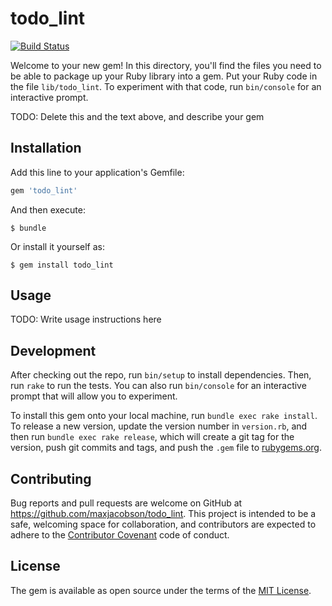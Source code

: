# todo_lint

[![Build Status](https://travis-ci.org/maxjacobson/todo_lint.svg)][travis]

[travis]: https://travis-ci.org/maxjacobson/todo_lint

Welcome to your new gem! In this directory, you'll find the files you need to
be able to package up your Ruby library into a gem. Put your Ruby code in the
file `lib/todo_lint`. To experiment with that code, run `bin/console` for an
interactive prompt.

TODO: Delete this and the text above, and describe your gem

## Installation

Add this line to your application's Gemfile:

```ruby
gem 'todo_lint'
```

And then execute:

    $ bundle

Or install it yourself as:

    $ gem install todo_lint

## Usage

TODO: Write usage instructions here

## Development

After checking out the repo, run `bin/setup` to install dependencies. Then, run
`rake` to run the tests. You can also run `bin/console` for an interactive
prompt that will allow you to experiment.

To install this gem onto your local machine, run `bundle exec rake install`. To
release a new version, update the version number in `version.rb`, and then run
`bundle exec rake release`, which will create a git tag for the version, push
git commits and tags, and push the `.gem` file to
[rubygems.org](https://rubygems.org).

## Contributing

Bug reports and pull requests are welcome on GitHub at
https://github.com/maxjacobson/todo_lint. This project is intended to be a
safe, welcoming space for collaboration, and contributors are expected to
adhere to the [Contributor Covenant](http://contributor-covenant.org) code of
conduct.


## License

The gem is available as open source under the terms of the [MIT
License](http://opensource.org/licenses/MIT).

